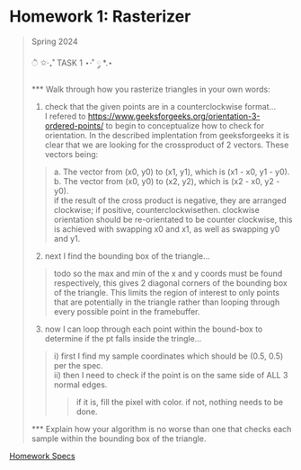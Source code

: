 # Homework 1: Rasterizer

> Spring 2024
>
>  ੈ ✩‧₊˚ TASK 1 ⋆·˚ ༘ *.⋆ <br>
>
> *** Walk through how you rasterize triangles in your own words:
> 1) check that the given points are in a counterclockwise format... <br>
> I refered to https://www.geeksforgeeks.org/orientation-3-ordered-points/ to begin to conceptualize how to check for orientation. In the described implentation from geeksforgeeks it is clear that we are looking for the crossproduct of 2 vectors. These vectors being:
> > a. The vector from (x0, y0) to (x1, y1), which is (x1 - x0, y1 - y0). <br>
> > b. The vector from (x0, y0) to (x2, y2), which is (x2 - x0, y2 - y0). <br>
> > if the result of the cross product is negative, they are arranged clockwise; if positive, counterclockwisethen. clockwise orientation should be re-orientated to be counter clockwise, this is achieved with swapping x0 and x1, as well as swapping y0 and y1.
>
> 2) next I find the bounding box of the triangle... 
> > todo so the max and min of the x and y coords must be found respectively, this gives 2 diagonal corners of the bounding box of the triangle. This limits the region of interest to only points that are potentially in the triangle rather than looping through every possible point in the framebuffer.
> 
> 3) now I can loop through each point within the bound-box to determine if the pt falls inside the tringle...
> > i) first I find my sample coordinates which should be (0.5, 0.5) per the spec. <br>
> > ii) then I need to check if the point is on the same side of ALL 3 normal edges. <br>
> > > if it is, fill the pixel with color. if not, nothing needs to be done. <br>
>
> *** Explain how your algorithm is no worse than one that checks each sample within the bounding box of the triangle.


[Homework Specs](https://cs184.eecs.berkeley.edu/sp24/docs/hw1-spec)
